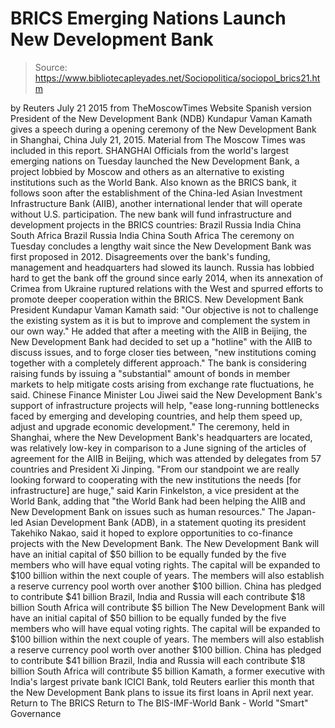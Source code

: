 # BRICS Emerging Nations Launch New Development Bank

> Source: https://www.bibliotecapleyades.net/Sociopolitica/sociopol_brics21.htm

by Reuters July 21 2015
from TheMoscowTimes Website
Spanish version
President of the New Development Bank (NDB) Kundapur Vaman Kamath
gives a speech during a opening ceremony of
the New Development Bank in Shanghai, China
July 21, 2015.
Material from The Moscow Times
was included in this report.
SHANGHAI
Officials from the world's largest emerging nations on Tuesday launched the New Development Bank, a project lobbied by Moscow and others as an alternative to existing institutions such as the World Bank. Also known as the BRICS bank, it follows soon after the establishment of the China-led Asian Investment Infrastructure Bank (AIIB), another international lender that will operate without U.S. participation.
The new bank will fund infrastructure and development projects in the BRICS countries:
Brazil Russia India China South Africa
Brazil
Russia
India
China
South Africa
The ceremony on Tuesday concludes a lengthy wait since the New Development Bank was first proposed in 2012. Disagreements over the bank's funding, management and headquarters had slowed its launch. Russia has lobbied hard to get the bank off the ground since early 2014, when its annexation of Crimea from Ukraine ruptured relations with the West and spurred efforts to promote deeper cooperation within the BRICS. New Development Bank President Kundapur Vaman Kamath said:
"Our objective is not to challenge the existing system as it is but to improve and complement the system in our own way."
He added that after a meeting with the AIIB in Beijing, the New Development Bank had decided to set up a "hotline" with the AIIB to discuss issues, and to forge closer ties between,
"new institutions coming together with a completely different approach."
The bank is considering raising funds by issuing a "substantial" amount of bonds in member markets to help mitigate costs arising from exchange rate fluctuations, he said. Chinese Finance Minister Lou Jiwei said the New Development Bank's support of infrastructure projects will help,
"ease long-running bottlenecks faced by emerging and developing countries, and help them speed up, adjust and upgrade economic development."
The ceremony, held in Shanghai, where the New Development Bank's headquarters are located, was relatively low-key in comparison to a June signing of the articles of agreement for the AIIB in Beijing, which was attended by delegates from 57 countries and President Xi Jinping.
"From our standpoint we are really looking forward to cooperating with the new institutions the needs [for infrastructure] are huge," said Karin Finkelston, a vice president at the World Bank, adding that "the World Bank had been helping the AIIB and New Development Bank on issues such as human resources."
The Japan-led Asian Development Bank (ADB), in a statement quoting its president Takehiko Nakao, said it hoped to explore opportunities to co-finance projects with the New Development Bank.
The New Development Bank will have an initial capital of $50 billion to be equally funded by the five members who will have equal voting rights. The capital will be expanded to $100 billion within the next couple of years. The members will also establish a reserve currency pool worth over another $100 billion. China has pledged to contribute $41 billion Brazil, India and Russia will each contribute $18 billion South Africa will contribute $5 billion
The New Development Bank will have an initial capital of $50 billion to be equally funded by the five members who will have equal voting rights.
The capital will be expanded to $100 billion within the next couple of years.
The members will also establish a reserve currency pool worth over another $100 billion.
China has pledged to contribute $41 billion
Brazil, India and Russia will each contribute $18 billion
South Africa will contribute $5 billion
Kamath, a former executive with India's largest private bank ICICI Bank, told Reuters earlier this month that the New Development Bank plans to issue its first loans in April next year.
Return to The BRICS
Return to The BIS-IMF-World Bank - World "Smart" Governance
